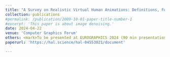 ```yaml
---
title: "A Survey on Realistic Virtual Human Animations: Definitions, Features and Evaluations"
collection: publications
#permalink: /publication/2009-10-01-paper-title-number-1
#excerpt: 'This paper is about image denoising.'
date: 2024-04-22
venue: 'Computer Graphics Forum'
others: <mark>To be presented at EUROGRAPHICS 2024 (90 min presentation)</mark>
paperurl: 'https://hal.science/hal-04553021/document'

---
```



